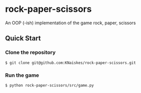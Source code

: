 # rock-paper-scissors

An OOP (-ish) implementation of the game rock, paper, scissors


## Quick Start

### Clone the repository

```
$ git clone git@github.com:KNaiskes/rock-paper-scissors.git
```

### Run the game

```
$ python rock-paper-scissors/src/game.py
```
